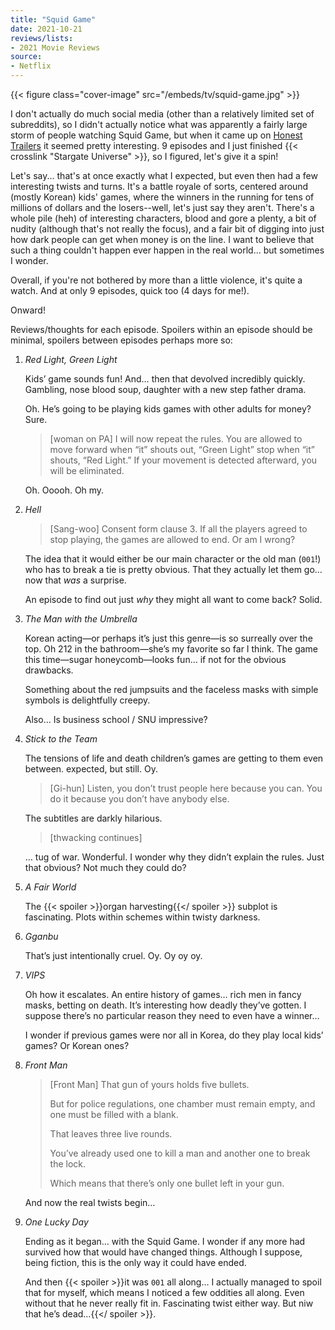 ```yaml
---
title: "Squid Game"
date: 2021-10-21
reviews/lists:
- 2021 Movie Reviews
source:
- Netflix
---
```

{{< figure class="cover-image" src="/embeds/tv/squid-game.jpg" >}}

I don't actually do much social media (other than a relatively limited set of subreddits), so I didn't actually notice what was apparently a fairly large storm of people watching Squid Game, but when it came up on [Honest Trailers](https://www.youtube.com/watch?v=Akm4BdBIMXQ) it seemed pretty interesting. 9 episodes and I just finished {{< crosslink "Stargate Universe" >}}, so I figured, let's give it a spin!

Let's say... that's at once exactly what I expected, but even then had a few interesting twists and turns. It's a battle royale of sorts, centered around (mostly Korean) kids' games, where the winners in the running for tens of millions of dollars and the losers--well, let's just say they aren't. There's a whole pile (heh) of interesting characters, blood and gore a plenty, a bit of nudity (although that's not really the focus), and a fair bit of digging into just how dark people can get when money is on the line. I want to believe that such a thing couldn't happen ever happen in the real world... but sometimes I wonder.

Overall, if you're not bothered by more than a little violence, it's quite a watch. And at only 9 episodes, quick too (4 days for me!). 

Onward!

Reviews/thoughts for each episode. Spoilers within an episode should be minimal, spoilers between episodes perhaps more so:

1. _Red Light, Green Light_

   Kids’ game sounds fun! And… then that devolved incredibly quickly. Gambling, nose blood soup, daughter with a new step father drama. 

    Oh. He’s going to be playing kids games with other adults for money? Sure. 

    > [woman on PA] I will now repeat the rules. You are allowed to move forward when “it” shouts out, “Green Light” stop when “it” shouts, “Red Light.” If your movement is detected afterward, you will be eliminated.

    Oh. Ooooh. Oh my. 

2. _Hell_

    > [Sang-woo] Consent form clause 3. If all the players agreed to stop playing, the games are allowed to end. Or am I wrong?

    The idea that it would either be our main character or the old man (`001`!) who has to break a tie is pretty obvious. That they actually let them go… now that _was_ a surprise. 

    An episode to find out just _why_ they might all want to come back? Solid. 

3. _The Man with the Umbrella_

    Korean acting—or perhaps it’s just this genre—is so surreally over the top. Oh 212 in the bathroom—she’s my favorite so far I think. The game this time—sugar honeycomb—looks fun… if not for the obvious drawbacks. 

    Something about the red jumpsuits and the faceless masks with simple symbols is delightfully creepy. 

    Also... Is business school / SNU impressive?

4. _Stick to the Team_ 

    The tensions of life and death children’s games are getting to them even between. expected, but still. Oy. 

    > [Gi-hun] Listen, you don’t trust people here because you can. You do it because you don’t have anybody else.

    The subtitles are darkly hilarious. 

    > [thwacking continues]

    … tug of war. Wonderful. I wonder why they didn’t explain the rules. Just that obvious? Not much they could do?

5. _A Fair World_

    The {{< spoiler >}}organ harvesting{{</ spoiler >}} subplot is fascinating. Plots within schemes within twisty darkness. 
    
6. _Gganbu_
 
    That’s just intentionally cruel. Oy. Oy oy oy.

7. _VIPS_

    Oh how it escalates. An entire history of games… rich men in fancy masks, betting on death. It’s interesting how deadly they’ve gotten. I suppose there’s no particular reason they need to even have a winner…

    I wonder if previous games were nor all in Korea, do they play local kids’ games? Or Korean ones?

8. _Front Man_

    > [Front Man] That gun of yours holds five bullets.
    > 
    > But for police regulations, one chamber must remain empty, and one must be filled with a blank.
    > 
    > That leaves three live rounds.
    > 
    > You’ve already used one to kill a man and another one to break the lock.
    > 
    > Which means that there’s only one bullet left in your gun.

    And now the real twists begin…

9. _One Lucky Day_

    Ending as it began… with the Squid Game. I wonder if any more had survived how that would have changed things. Although I suppose, being fiction, this is the only way it could have ended. 
 
    And then {{< spoiler >}}it was `001` all along… I actually managed to spoil that for myself, which means I noticed a few oddities all along. Even without that he never really fit in. Fascinating twist either way. But niw that he’s dead…{{</ spoiler >}}. 